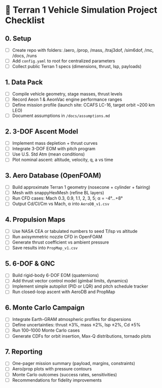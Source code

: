 # 🚀 Terran 1 Vehicle Simulation Project Checklist

## 0. Setup
- [ ] Create repo with folders: /aero, /prop, /mass, /traj3dof, /sim6dof, /mc, /docs, /runs
- [ ] Add `config.yaml` to root for centralized parameters
- [ ] Collect public Terran 1 specs (dimensions, thrust, Isp, payloads)

## 1. Data Pack
- [ ] Compile vehicle geometry, stage masses, thrust levels
- [ ] Record Aeon 1 & AeonVac engine performance ranges
- [ ] Define mission profile (launch site: CCAFS LC-16, target orbit ~200 km LEO)
- [ ] Document assumptions in `/docs/assumptions.md`

## 2. 3-DOF Ascent Model
- [ ] Implement mass depletion + thrust curves
- [ ] Integrate 3-DOF EOM with pitch program
- [ ] Use U.S. Std Atm (mean conditions)
- [ ] Plot nominal ascent: altitude, velocity, q, a vs time

## 3. Aero Database (OpenFOAM)
- [ ] Build approximate Terran 1 geometry (nosecone + cylinder + fairing)
- [ ] Mesh with snappyHexMesh (refine BL layers)
- [ ] Run CFD cases: Mach 0.3, 0.9, 1.1, 2, 3, 5; α = -4°…+8°
- [ ] Output Cd/Cl/Cm vs Mach, α into `AeroDB_v1.csv`

## 4. Propulsion Maps
- [ ] Use NASA CEA or tabulated numbers to seed T/Isp vs altitude
- [ ] Run axisymmetric nozzle CFD in OpenFOAM
- [ ] Generate thrust coefficient vs ambient pressure
- [ ] Save results into `PropMap_v1.csv`

## 5. 6-DOF & GNC
- [ ] Build rigid-body 6-DOF EOM (quaternions)
- [ ] Add thrust vector control model (gimbal limits, dynamics)
- [ ] Implement simple autopilot (PID or LQR) and pitch schedule tracker
- [ ] Run closed-loop ascent with AeroDB and PropMap

## 6. Monte Carlo Campaign
- [ ] Integrate Earth-GRAM atmospheric profiles for dispersions
- [ ] Define uncertainties: thrust ±3%, mass ±2%, Isp ±2%, Cd ±5%
- [ ] Run 100–1000 Monte Carlo cases
- [ ] Generate CDFs for orbit insertion, Max-Q distributions, tornado plots

## 7. Reporting
- [ ] One-pager mission summary (payload, margins, constraints)
- [ ] Aero/prop plots with pressure contours
- [ ] Monte Carlo outcomes (success rates, sensitivities)
- [ ] Recommendations for fidelity improvements
